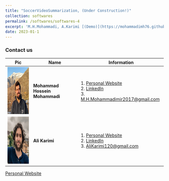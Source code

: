 ```yaml
---
title: "SoccerVideoSummarization, (Under Construction!)"
collection: softwares
permalink: /softwares/softwares-4
excerpt: 'M.H.Mohammadi, A.Karimi [(Demo)](https://mohammadimh76.github.io//softwares/Softwares-4)'
date: 2023-01-1
---
```





### Contact us

| Pic            | Name   |    Information    |
| --------         | ------ | -----------|
| <img width="150" height="150" src='/images/Profile.png'>    | <b>Mohammad Hossein Mohammadi</b>   | 1. [Personal Website](http://mohammadimh76.github.io/) <br> 2. [LinkedIn](https://www.linkedin.com/in/mohammadimh76/) <br> 3. M.H.Mohammadimir2017@gmail.com                        | 
| <img width="150" height="150" src='/images/AliKarimi.png'>    | <b>Ali Karimi</b>  | 1. <a href="https://alikarimi120.github.io/" target="_blank">Personal Website</a> <br> 2. [LinkedIn](https://www.linkedin.com/in/alikarimi120/) <br> 3. AliKarimi120@gmail.com                       |



[Personal Website](https://alikarimi120.github.io/)
